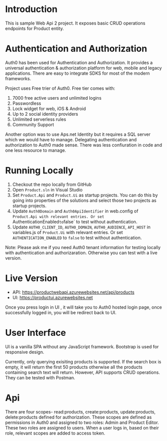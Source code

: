 # Introduction
This is sample Web Api 2 project. It exposes basic CRUD operations endpoints for Product entity.

# Authentication and Authorization
Auth0 has been used for Authentication and Authorization. It provides a universal authentication & authorization platform for web, mobile and legacy applications. There are  easy to integrate SDKS for most of the modern frameworks.

Project uses Free trier of Auth0. Free tier comes with:
1. 7000 free active users and unlimited logins
2. Passwordless
3. Lock widget for web, iOS & Android
4. Up to 2 social identity providers
5. Unlimited serverless rules
6. Community Support

Another option was to use Aps.net Identity but it requires a SQL server which we would have to manage. Delegating authentication and authorization to Auth0 made sense. There was less confiuration in code and one less resource to manage.

# Running Locally
1. Checkout the repo locally from GitHub
2. Open `Product.sln` in Visual Studio
3. Set `Product.Api` and `Product.Ui` as startup projects. You can do this by going into properties of the solutions and select those two projects as startup projects.
4. Update `Auth0Domain` and `Auth0ApiIdentifier` in web.config of `Product.Api with relevant entries. Or set `AuthenticationEnabled` to `false` to test without authentication.
5. Update `AUTH0_CLIENT_ID`, `AUTH0_DOMAIN`, `AUTH0_AUDIENCE`, `API_HOST` in variables.js of `Product.Ui` with relevant entries. Or set `AUTHENTICATION_ENABLED` to `false` to test without authentication.

Note: Please ask me if you need Auth0 tenant information for testing locally with authentication and authorizaration. Otherwise you can test with a live version.

# Live Version
* API: https://productwebapi.azurewebsites.net/api/products 
* UI: https://productui.azurewebsites.net

Once you press login in UI , it will take you to Auth0 hosted login page, once successfully logged in, you will be redirect back to UI.

# User Interface
UI is a vanilla SPA without any JavaScript framework. Bootstrap is used for responsive design. 

Currently, only querying exisiting products is supported. If the search box is empty, it will return the first 50 products otherwise all the products containing search text will return. However, API supports CRUD operations. They can be tested with Postman.

# Api
There are four scopes- read:products, create:products, update:products, delete:products defined for authorization. These scopes are defined as permissions in Auth0 and assigned to two roles: Admin and Product Editor. These two roles are assigned to users. When a user logs in, based on their role, relevant scopes are added to access token.